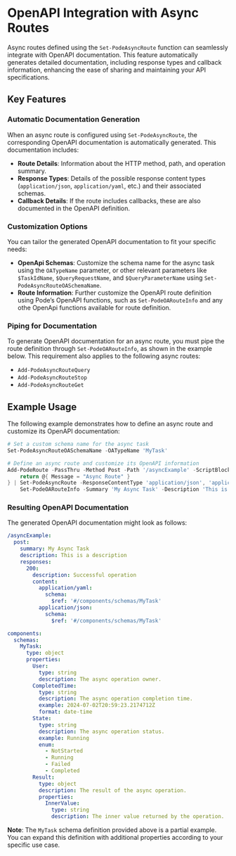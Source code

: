 
# OpenAPI Integration with Async Routes

Async routes defined using the `Set-PodeAsyncRoute` function can seamlessly integrate with OpenAPI documentation. This feature automatically generates detailed documentation, including response types and callback information, enhancing the ease of sharing and maintaining your API specifications.

## Key Features

### Automatic Documentation Generation

When an async route is configured using `Set-PodeAsyncRoute`, the corresponding OpenAPI documentation is automatically generated. This documentation includes:
- **Route Details**: Information about the HTTP method, path, and operation summary.
- **Response Types**: Details of the possible response content types (`application/json`, `application/yaml`, etc.) and their associated schemas.
- **Callback Details**: If the route includes callbacks, these are also documented in the OpenAPI definition.

### Customization Options

You can tailor the generated OpenAPI documentation to fit your specific needs:
- **OpenApi Schemas**: Customize the schema name for the async task using the `OATypeName` parameter, or other relevant parameters like `$TaskIdName`, `$QueryRequestName`, and `$QueryParameterName` using `Set-PodeAsyncRouteOASchemaName`.
- **Route Information**: Further customize the OpenAPI route definition using Pode’s OpenAPI functions, such as `Set-PodeOARouteInfo` and any othe OpenApi functions available for route definition.

### Piping for Documentation

To generate OpenAPI documentation for an async route, you must pipe the route definition through `Set-PodeOARouteInfo`, as shown in the example below. This requirement also applies to the following async routes:
- `Add-PodeAsyncRouteQuery`
- `Add-PodeAsyncRouteStop`
- `Add-PodeAsyncRouteGet`

## Example Usage

The following example demonstrates how to define an async route and customize its OpenAPI documentation:

```powershell
# Set a custom schema name for the async task
Set-PodeAsyncRouteOASchemaName -OATypeName 'MyTask'

# Define an async route and customize its OpenAPI information
Add-PodeRoute -PassThru -Method Post -Path '/asyncExample' -ScriptBlock {
    return @{ Message = "Async Route" }
} | Set-PodeAsyncRoute -ResponseContentType 'application/json', 'application/yaml' -PassThru |
    Set-PodeOARouteInfo -Summary 'My Async Task' -Description 'This is a description'
```

### Resulting OpenAPI Documentation

The generated OpenAPI documentation might look as follows:

```yaml
/asyncExample:
  post:
    summary: My Async Task
    description: This is a description
    responses:
      200:
        description: Successful operation
        content:
          application/yaml:
            schema:
              $ref: '#/components/schemas/MyTask'
          application/json:
            schema:
              $ref: '#/components/schemas/MyTask'

components:
  schemas:
    MyTask:
      type: object
      properties:
        User:
          type: string
          description: The async operation owner.
        CompletedTime:
          type: string
          description: The async operation completion time.
          example: 2024-07-02T20:59:23.2174712Z
          format: date-time
        State:
          type: string
          description: The async operation status.
          example: Running
          enum:
            - NotStarted
            - Running
            - Failed
            - Completed
        Result:
          type: object
          description: The result of the async operation.
          properties:
            InnerValue:
              type: string
              description: The inner value returned by the operation.
```

**Note**: The `MyTask` schema definition provided above is a partial example. You can expand this definition with additional properties according to your specific use case.
